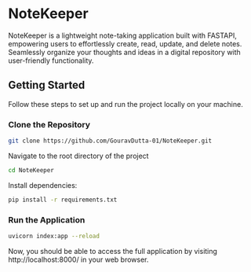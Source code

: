 # NoteKeeper
NoteKeeper is a lightweight note-taking application built with FASTAPI, empowering users to effortlessly create, read, update, and delete notes. Seamlessly organize your thoughts and ideas in a digital repository with user-friendly functionality.
## Getting Started
Follow these steps to set up and run the project locally on your machine.
### Clone the Repository
```bash
git clone https://github.com/GouravDutta-01/NoteKeeper.git
```
Navigate to the root directory of the project
```bash
cd NoteKeeper
```
Install dependencies:
```bash
pip install -r requirements.txt
```
### Run the Application
```bash
uvicorn index:app --reload
```
Now, you should be able to access the full application by visiting http://localhost:8000/ in your web browser.

